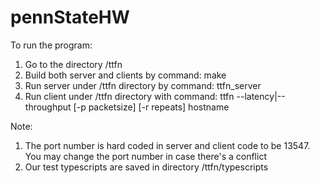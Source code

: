 # pennStateHW

To run the program:
1. Go to the directory /ttfn
2. Build both server and clients by command: make
3. Run server under /ttfn directory by command: ttfn_server
4. Run client under /ttfn directory with command: ttfn --latency|--throughput [-p packetsize] [-r repeats] hostname

Note:
1. The port number is hard coded in server and client code to be 13547. You may change the port number in case there's a conflict
2. Our test typescripts are saved in directory /ttfn/typescripts
